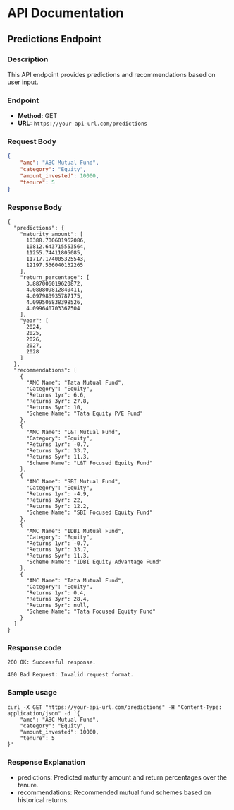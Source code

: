 # API Documentation

## Predictions Endpoint

### Description
This API endpoint provides predictions and recommendations based on user input.

### Endpoint
- **Method:** GET
- **URL:** `https://your-api-url.com/predictions`

### Request Body
```json
{
    "amc": "ABC Mutual Fund",
    "category": "Equity",
    "amount_invested": 10000,
    "tenure": 5
}
```
### Response Body

```
{
  "predictions": {
    "maturity_amount": [
      10388.700601962086,
      10812.643715553564,
      11255.74411805085,
      11717.174005325543,
      12197.536040132265
    ],
    "return_percentage": [
      3.887006019620872,
      4.080809812840411,
      4.097983935787175,
      4.099505838398526,
      4.099640703367504
    ],
    "year": [
      2024,
      2025,
      2026,
      2027,
      2028
    ]
  },
  "recommendations": [
    {
      "AMC Name": "Tata Mutual Fund",
      "Category": "Equity",
      "Returns 1yr": 6.6,
      "Returns 3yr": 27.8,
      "Returns 5yr": 10,
      "Scheme Name": "Tata Equity P/E Fund"
    },
    {
      "AMC Name": "L&T Mutual Fund",
      "Category": "Equity",
      "Returns 1yr": -0.7,
      "Returns 3yr": 33.7,
      "Returns 5yr": 11.3,
      "Scheme Name": "L&T Focused Equity Fund"
    },
    {
      "AMC Name": "SBI Mutual Fund",
      "Category": "Equity",
      "Returns 1yr": -4.9,
      "Returns 3yr": 22,
      "Returns 5yr": 12.2,
      "Scheme Name": "SBI Focused Equity Fund"
    },
    {
      "AMC Name": "IDBI Mutual Fund",
      "Category": "Equity",
      "Returns 1yr": -0.7,
      "Returns 3yr": 33.7,
      "Returns 5yr": 11.3,
      "Scheme Name": "IDBI Equity Advantage Fund"
    },
    {
      "AMC Name": "Tata Mutual Fund",
      "Category": "Equity",
      "Returns 1yr": 0.4,
      "Returns 3yr": 28.4,
      "Returns 5yr": null,
      "Scheme Name": "Tata Focused Equity Fund"
    }
  ]
}
```
### Response code

```
200 OK: Successful response.

400 Bad Request: Invalid request format.
```
### Sample usage

```
curl -X GET "https://your-api-url.com/predictions" -H "Content-Type: application/json" -d '{
    "amc": "ABC Mutual Fund",
    "category": "Equity",
    "amount_invested": 10000,
    "tenure": 5
}'

```

### Response Explanation

- predictions: Predicted maturity amount and return percentages over the tenure.
- recommendations: Recommended mutual fund schemes based on historical returns.